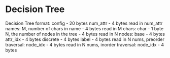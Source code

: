 # Decision Tree

Decision Tree format:
config                                  - 20 bytes
num_attr                                - 4 bytes
read in num_attr names:
    M, number of chars in name          - 4 bytes
    read in M chars:
        char                            - 1 byte
N, the number of nodes in the tree      - 4 bytes
read in N nodes:
    base                                - 4 bytes
    attr_idx                            - 4 bytes
    discrete                            - 4 bytes
    label                               - 4 bytes
read in N nums, preorder traversal:
    node_idx                            - 4 bytes
read in N nums, inorder traversal:
    node_idx                            - 4 bytes


